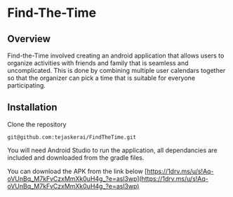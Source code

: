 # Find-The-Time

## Overview 

Find-the-Time involved creating an android application that allows users to organize activities with friends and family that is seamless and uncomplicated. This is done by combining multiple user calendars together so that the organizer can pick a time that is suitable for everyone participating. 

## Installation
Clone the repository
```
git@github.com:tejaskerai/FindTheTime.git
```

You will need Android Studio to run the application, all dependancies are included and downloaded from the gradle files.

You can download the APK from the link below
[https://1drv.ms/u/s!Aq-oVUnBq_M7kFvCzxMmXk0uH4g_?e=asl3wp](https://1drv.ms/u/s!Aq-oVUnBq_M7kFvCzxMmXk0uH4g_?e=asl3wp)
